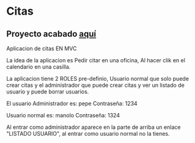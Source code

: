 # Citas

## Proyecto acabado [aquí](https://github.com/RaaulMM/ProtectoFinal)

Aplicacion de citas EN MVC

La idea de la aplicacion es Pedir citar en una oficina, Al hacer clik en el calendario en una casilla.

La aplicacion tiene 2 ROLES pre-definio, Usuario normal que solo puede crear citas y el administrador que puede crear citas y ver un listado de usuario y puede borrar usuarios.

El usuario Administrador es: pepe
Contraseña: 1234

Usuario normal es: manolo
Contraseña: 1324


Al entrar como administrador aparece en la parte de arriba un enlace "LISTADO USUARIO", al entrar como usuario normal no la tienes.



